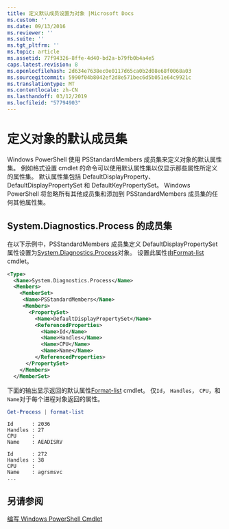 ```yaml
---
title: 定义默认成员设置为对象 |Microsoft Docs
ms.custom: ''
ms.date: 09/13/2016
ms.reviewer: ''
ms.suite: ''
ms.tgt_pltfrm: ''
ms.topic: article
ms.assetid: 77f94326-8ffe-4d40-bd2a-b79fb0b4a4e5
caps.latest.revision: 8
ms.openlocfilehash: 2d634e7638ec0e0117d65ca0b2d08e68f0068a03
ms.sourcegitcommit: 5990f04b8042ef2d8e571bec6d5b051e64c9921c
ms.translationtype: MT
ms.contentlocale: zh-CN
ms.lasthandoff: 03/12/2019
ms.locfileid: "57794903"
---
```

# <a name="defining-default-member-sets-for-objects"></a>定义对象的默认成员集

Windows PowerShell 使用 PSStandardMembers 成员集来定义对象的默认属性集。 例如格式设置 cmdlet 的命令可以使用默认属性集以仅显示那些属性所定义的属性集。 默认属性集包括 DefaultDisplayProperty、 DefaultDisplayPropertySet 和 DefaultKeyPropertySet。 Windows PowerShell 将忽略所有其他成员集和添加到 PSStandardMembers 成员集的任何其他属性集。

## <a name="member-set-for-systemdiagnosticsprocess"></a>System.Diagnostics.Process 的成员集

在以下示例中，PSStandardMembers 成员集定义 DefaultDisplayPropertySet 属性设置为[System.Diagnostics.Process](/dotnet/api/System.Diagnostics.Process)对象。 设置此属性由[Format-list](/powershell/module/Microsoft.PowerShell.Utility/Format-List) cmdlet。

```xml
<Type>
  <Name>System.Diagnostics.Process</Name>
  <Members>
    <MemberSet>
     <Name>PSStandardMembers</Name>
     <Members>
       <PropertySet>
         <Name>DefaultDisplayPropertySet</Name>
         <ReferencedProperties>
           <Name>Id</Name>
           <Name>Handles</Name>
           <Name>CPU</Name>
           <Name>Name</Name>
         </ReferencedProperties>
      </PropertySet>
    </Members>
  </MemberSet>
```

下面的输出显示返回的默认属性[Format-list](/powershell/module/Microsoft.PowerShell.Utility/Format-List) cmdlet。 仅`Id`， `Handles`， `CPU`，和`Name`对于每个进程对象返回的属性。

```powershell
Get-Process | format-list
```

```output
Id      : 2036
Handles : 27
CPU     :
Name    : AEADISRV

Id      : 272
Handles : 38
CPU     :
Name    : agrsmsvc
...
```

## <a name="see-also"></a>另请参阅

[编写 Windows PowerShell Cmdlet](./writing-a-windows-powershell-cmdlet.md)
